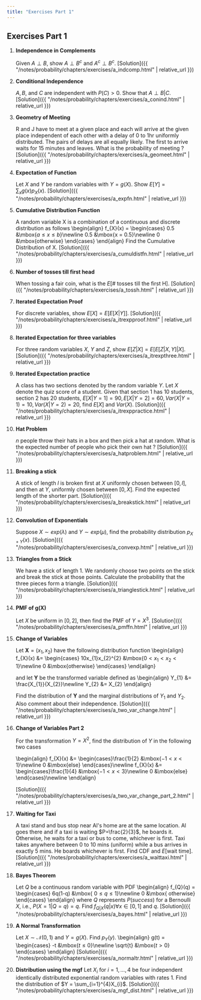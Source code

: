 ```yaml
---
title: "Exercises Part 1"
---
```


## Exercises Part 1

1.  **Independence in Complements**

    Given $A \perp B$, show $A \perp B^{c}$ and $A^{c} \perp B^{c}$. [Solution]({{ "/notes/probability/chapters/exercises/a_indcomp.html" | relative_url }})

1.  **Conditional Independence**

    $A,B,$ and $C$ are independent with $P(C) > 0$. Show that $A\perp B \vert C$. [Solution]({{ "/notes/probability/chapters/exercises/a_conind.html" | relative_url }})

1.  **Geometry of Meeting**

    R and J have to meet at a given place and each will arrive at the given place independent of each other with a delay of 0 to 1hr uniformly distributed. The pairs of delays are all equally likely. The first to arrive waits for 15 minutes and leaves. What is the probability of meeting ? [Solution]({{ "/notes/probability/chapters/exercises/a_geomeet.html" | relative_url }})

1.  **Expectation of Function**

    Let $X$ and $Y$ be random variables with $Y = g(X)$. Show $E[Y] = \sum_{x}g(x)p_{X}(x)$. [Solution]({{ "/notes/probability/chapters/exercises/a_expfn.html" | relative_url }})

1.  **Cumulative Distribution Function**

    A random variable X is a combination of a continuous and discrete distribution as follows
    \begin{align}
            f_{X}(x) = \begin{cases} 0.5 &\mbox{$a \leq x \leq b$}\newline
                                     0.5 &\mbox{x = 0.5}\newline
                                     0 &\mbox{otherwise} \end{cases}
        \end{align}
    Find the Cumulative Distribution of X. [Solution]({{ "/notes/probability/chapters/exercises/a_cumuldistfn.html" | relative_url }})

1.  **Number of tosses till first head**

    When tossing a fair coin, what is the $E[$\# tosses till the first H$]$. [Solution]({{ "/notes/probability/chapters/exercises/a_tossh.html" | relative_url }})

1.  **Iterated Expectation Proof**

    For discrete variables, show $E[X] = E[E[X \vert Y]]$. [Solution]({{ "/notes/probability/chapters/exercises/a_itrexpproof.html" | relative_url }})

1.  **Iterated Expectation for three variables**

    For three random variables $X$, $Y$ and $Z$, show $E[Z \vert X] = E[E[Z \vert X,Y] \vert X]$. [Solution]({{ "/notes/probability/chapters/exercises/a_itrexpthree.html" | relative_url }})

1.  **Iterated Expectation practice**

    A class has two sections denoted by the random variable $Y$. Let $X$ denote the quiz score of a student. Given that section 1 has 10 students, section 2 has 20 students, $E[X \vert Y=1] = 90, E[X \vert Y=2] = 60, Var(X \vert Y=1) = 10, Var(X \vert Y=2) = 20$, find $E[X]$ and $Var(X)$. [Solution]({{ "/notes/probability/chapters/exercises/a_itrexppractice.html" | relative_url }})

1.  **Hat Problem**

    $n$ people throw their hats in a box and then pick a hat at random. What is the expected number of people who pick their own hat ? [Solution]({{ "/notes/probability/chapters/exercises/a_hatproblem.html" | relative_url }})

1.  **Breaking a stick**

    A stick of length $l$ is broken first at $X$ uniformly chosen between $[0,l]$, and then at $Y$, uniformly chosen between $[0,X]$. Find the expected length of the shorter part. [Solution]({{ "/notes/probability/chapters/exercises/a_breakstick.html" | relative_url }})

1.  **Convolution of Exponentials**

    Suppose $X \sim exp(\lambda)$ and $Y \sim exp(\mu)$, find the probability distribution $p_{X+Y}(x)$. [Solution]({{ "/notes/probability/chapters/exercises/a_convexp.html" | relative_url }})

1.  **Triangles from a Stick**

    We have a stick of length 1. We randomly choose two points on the stick and break the stick at those points. Calculate the probability that the three pieces form a triangle. [Solution]({{ "/notes/probability/chapters/exercises/a_trianglestick.html" | relative_url }})

1.  **PMF of g(X)**

    Let $X$ be uniform in $[0, 2]$, then find the PMF of $Y = X^{3}$. [Solution]({{ "/notes/probability/chapters/exercises/a_pmffn.html" | relative_url }})

1.  **Change of Variables**

    Let $\mathbf{X} = (x_{1}, x_{2})$ have the following distribution function
    \begin{align}
        f_{X}(x) &= \begin{cases} 10x_{1}x_{2}^{2} &\mbox{$0 < x_{1} < x_{2} < 1$}\newline 0 &\mbox{otherwise} \end{cases}
    \end{align}

    and let $\mathbf{Y}$ be the transformed variable defined as
    \begin{align}
        Y_{1} &= \frac{X_{1}}{X_{2}}\newline
        Y_{2} &= X_{2}
    \end{align}

    Find the distribution of $\mathbf{Y}$ and the marginal distributions of $Y_{1}$ and $Y_{2}$. Also comment about their independence. [Solution]({{ "/notes/probability/chapters/exercises/a_two_var_change.html" | relative_url }})

1.  **Change of Variables Part 2**

    For the transformation $Y = X^{2}$, find the distribution of $Y$ in the following two cases

    \begin{align}
        f_{X}(x) &= \begin{cases}\frac{1}{2} &\mbox{$-1 < x < 1$}\newline 0 &\mbox{else} \end{cases}\newline
        f_{X}(x) &= \begin{cases}\frac{1}{4} &\mbox{$-1 < x < 3$}\newline 0 &\mbox{else} \end{cases}\newline
    \end{align}

    [Solution]({{ "/notes/probability/chapters/exercises/a_two_var_change_part_2.html" | relative_url }})

1.  **Waiting for Taxi**

    A taxi stand and bus stop near Al's home are at the same location. Al goes there and if a taxi is waiting $P=\frac{2}{3}$, he boards it. Otherwise, he waits for a taxi or bus to come, whichever is first. Taxi takes anywhere between $0$ to $10$ mins (uniform) while a bus arrives in exactly 5 mins. He boards whichever is first. Find CDF and $E$\[wait time\]. [Solution]({{ "/notes/probability/chapters/exercises/a_waittaxi.html" | relative_url }})

1.  **Bayes Theorem**

    Let $Q$ be a continuous random variable with PDF
    \begin{align}
            f_{Q}(q) = \begin{cases} 6q(1-q) &\mbox{ $0 \leq q \leq 1$}\newline
                                     0 &\mbox{ otherwise} \end{cases}
        \end{align}
    where $Q$ represents $P(success)$ for a Bernoulli $X$, i.e., $P(X=1|Q=q) = q$. Find $f_{Q|X}(q|x) \forall x \in [0,1]$ and $q$. [Solution]({{ "/notes/probability/chapters/exercises/a_bayes.html" | relative_url }})

1.  **A Normal Transformation**

    Let $X \sim \mathcal{N}(0,1)$ and $Y = g(X)$. Find $p_{Y}(y)$.
    \begin{align}
            g(t) = \begin{cases} -t &\mbox{$t \leq 0$}\newline
                                \sqrt{t} &\mbox{$t > 0$} \end{cases}
        \end{align}
    [Solution]({{ "/notes/probability/chapters/exercises/a_normaltr.html" | relative_url }})

1.  **Distribution using the mgf**
    Let $X_{i}$ for $i=1,\ldots,4$ be four independent identically distributed exponential random variables with rates $1$. Find the distribution of $Y = \sum_{i=1}^{4}X_{i}$. [Solution]({{ "/notes/probability/chapters/exercises/a_mgf_dist.html" | relative_url }})
